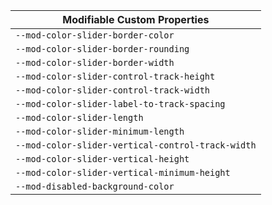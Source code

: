 | Modifiable Custom Properties |
| --- |
| `--mod-color-slider-border-color` |
| `--mod-color-slider-border-rounding` |
| `--mod-color-slider-border-width` |
| `--mod-color-slider-control-track-height` |
| `--mod-color-slider-control-track-width` |
| `--mod-color-slider-label-to-track-spacing` |
| `--mod-color-slider-length` |
| `--mod-color-slider-minimum-length` |
| `--mod-color-slider-vertical-control-track-width` |
| `--mod-color-slider-vertical-height` |
| `--mod-color-slider-vertical-minimum-height` |
| `--mod-disabled-background-color` |